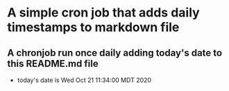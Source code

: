 A simple cron job that adds daily timestamps to markdown file
============================================================
## A chronjob run once daily adding today's date to this README.md file
* today's date is Wed Oct 21 11:34:00 MDT 2020
